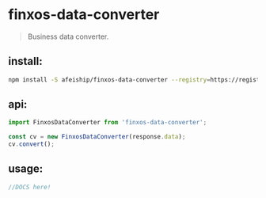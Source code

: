# finxos-data-converter
> Business data converter.


## install:
```bash
npm install -S afeiship/finxos-data-converter --registry=https://registry.npm.taobao.org
```

## api:
```js
import FinxosDataConverter from 'finxos-data-converter';

const cv = new FinxosDataConverter(response.data);
cv.convert();
```

## usage:
```js
//DOCS here!
```
